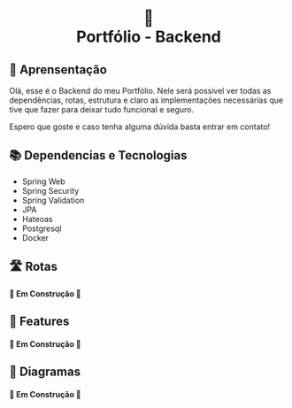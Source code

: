 <h1 align="center">
  💾<br>Portfólio - Backend
</h1>

## 👔 Aprensentação
Olá, esse é o Backend do meu Portfólio. Nele será possivel ver todas as dependências, rotas, estrutura e claro as 
implementações necessárias que tive que fazer para deixar tudo funcional e seguro.

Espero que goste e caso tenha alguma dúvida basta entrar em contato!

## 📚 Dependencias e Tecnologias

- Spring Web
- Spring Security
- Spring Validation
- JPA
- Hateoas
- Postgresql
- Docker

## 🛣️ Rotas

#### **🚧 Em Construção 🚧**

## 📝 Features

#### **🚧 Em Construção 🚧**

## 📐 Diagramas

#### **🚧 Em Construção 🚧**